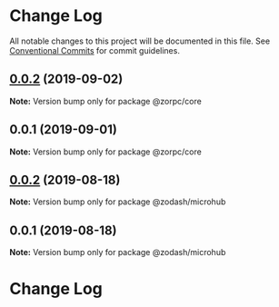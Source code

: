 # Change Log

All notable changes to this project will be documented in this file.
See [Conventional Commits](https://conventionalcommits.org) for commit guidelines.

## [0.0.2](https://github.com/zcorky/zodash/compare/@zorpc/core@0.0.1...@zorpc/core@0.0.2) (2019-09-02)

**Note:** Version bump only for package @zorpc/core





## 0.0.1 (2019-09-01)

**Note:** Version bump only for package @zorpc/core





## [0.0.2](https://github.com/zcorky/zodash/compare/@zodash/microhub@0.0.1...@zodash/microhub@0.0.2) (2019-08-18)

**Note:** Version bump only for package @zodash/microhub





## 0.0.1 (2019-08-18)

**Note:** Version bump only for package @zodash/microhub





# Change Log
